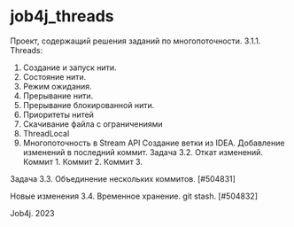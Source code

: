 # job4j_threads
Проект, содержащий решения заданий по многопоточности.
3.1.1. Threads:
1. Создание и запуск нити.
2. Состояние нити.
3. Режим ожидания.
4. Прерывание нити.
5. Прерывание блокированной нити.
6. Приоритеты нитей
7. Скачивание файла с ограничениями
8. ThreadLocal
9. Многопоточность в Stream API
Создание ветки из IDEA.
Добавление изменений в последний коммит.
Задача   3.2. Откат изменений.
Коммит 1.
Коммит 2.
Коммит 3.

Задача 3.3. Объединение нескольких коммитов. [#504831]

Новые изменения 3.4. Временное хранение. git stash. [#504832]

Job4j. 2023
